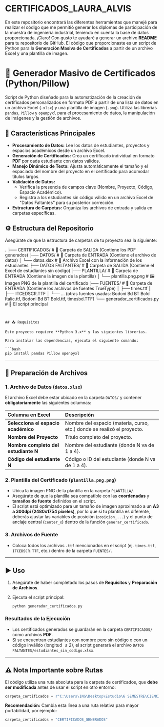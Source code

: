# CERTIFICADOS_LAURA_ALVIS
En este repositorio encontrará las diferentes herramientas que manejé para realizar el código que me permitió generar los diplomas de participación de la muestra de ingeniería industrial, teniendo en cuenta la base de datos proporcionada.
¡Claro\! Con gusto te ayudaré a generar un archivo **README** para tu repositorio de GitHub. El código que proporcionaste es un script de Python para la **Generación Masiva de Certificados** a partir de un archivo Excel y una plantilla de imagen.


# 📜 Generador Masivo de Certificados (Python/Pillow)

Script de Python diseñado para la automatización de la creación de certificados personalizados en formato PDF a partir de una lista de datos en un archivo Excel (`.xlsx`) y una plantilla de imagen (`.png`). Utiliza las librerías `pandas`, `Pillow` y `openpyxl` para el procesamiento de datos, la manipulación de imágenes y la gestión de archivos.

## 🚀 Características Principales

  * **Procesamiento de Datos:** Lee los datos de estudiantes, proyectos y espacios académicos desde un archivo Excel.
  * **Generación de Certificados:** Crea un certificado individual en formato **PDF** por cada estudiante con datos válidos.
  * **Manejo Dinámico de Texto:** Ajusta automáticamente el tamaño y el espaciado del nombre del proyecto en el certificado para acomodar títulos largos.
  * **Validación de Datos:**
      * Verifica la presencia de campos clave (Nombre, Proyecto, Código, Espacio Académico).
      * Registra a los estudiantes sin código válido en un archivo Excel de "Datos Faltantes" para su posterior corrección.
  * **Estructura de Carpetas:** Organiza los archivos de entrada y salida en carpetas específicas.


## ⚙️ Estructura del Repositorio

Asegúrate de que la estructura de carpetas de tu proyecto sea la siguiente:

.
├── CERTIFICADOS/              # 📁 Carpeta de SALIDA (Contiene los PDF generados)
├── DATOS/                     # 📁 Carpeta de ENTRADA (Contiene el archivo de datos)
│   └── datos.xlsx             # 📄 Archivo Excel con la información de los estudiantes
├── DATOS FALTANTES/           # 📁 Carpeta de SALIDA (Contiene el Excel de estudiantes sin código)
├── PLANTILLA/                 # 📁 Carpeta de ENTRADA (Contiene la imagen de la plantilla)
│   └── plantilla.png.png      # 🖼️ Imagen PNG de la plantilla del certificado
├── FUENTES/                   # 📁 Carpeta de ENTRADA (Contiene los archivos de fuentes TrueType)
│   ├── times.ttf
│   ├── ITCEDSCR.TTF
│   └── ... (otras fuentes usadas: Bodoni Bd BT Bold Italic.ttf, Bodoni Bd BT Bold.ttf, timesbd.TTF)
└── generador_certificados.py  # 🐍 El script principal
```


## 📥 Requisitos

Este proyecto requiere **Python 3.x** y las siguientes librerías.

Para instalar las dependencias, ejecuta el siguiente comando:

```bash
pip install pandas Pillow openpyxl
```

-----

## 📝 Preparación de Archivos

### 1\. Archivo de Datos (`datos.xlsx`)

El archivo Excel debe estar ubicado en la carpeta `DATOS/` y contener **obligatoriamente** las siguientes columnas:

| Columna en Excel | Descripción |
| :--- | :--- |
| **Selecciona el espacio académico** | Nombre del espacio (materia, curso, etc.) donde se realizó el proyecto. |
| **Nombre del Proyecto** | Título completo del proyecto. |
| **Nombre completo del estudiante N** | Nombre del estudiante (donde N va de 1 a 4). |
| **Código del estudiante N** | Código o ID del estudiante (donde N va de 1 a 4). |

### 2\. Plantilla del Certificado (`plantilla.png.png`)

  * Ubica la imagen PNG de la plantilla en la carpeta `PLANTILLA/`.
  * Asegúrate de que la plantilla sea compatible con las **coordenadas** y **tamaños de fuente** definidos en el script.
  * El script está optimizado para un tamaño de imagen aproximado a un **A3 a 300dpi (2480x1754 píxeles)**, por lo que si tu plantilla es diferente, deberás ajustar las variables de posición (`posicion_...`) y el punto de anclaje central (`center_x`) dentro de la función `generar_certificado`.

### 3\. Archivos de Fuente

  * Coloca todos los archivos `.ttf` mencionados en el script (ej. `times.ttf`, `ITCEDSCR.TTF`, etc.) dentro de la carpeta `FUENTES/`.

-----

## ▶️ Uso

1.  Asegúrate de haber completado los pasos de **Requisitos** y **Preparación de Archivos**.

2.  Ejecuta el script principal:

    ```bash
    python generador_certificados.py
    ```

### Resultados de la Ejecución

  * Los certificados generados se guardarán en la carpeta `CERTIFICADOS/` como archivos **PDF**.
  * Si se encuentran estudiantes con nombre pero sin código o con un código inválido (longitud $\le 2$), el script generará el archivo `DATOS FALTANTES/estudiantes_sin_codigo.xlsx`.

-----

## ⚠️ Nota Importante sobre Rutas

El código utiliza una ruta absoluta para la carpeta de certificados, que **debe ser modificada** antes de usar el script en otro entorno:

```python
carpeta_certificados = r"C:\Users\ING\Desktop\Estudio\6 SEMESTRE\CIENCIA DE DATOS\3ER CORTE\CERTIFICADOS" # ¡CAMBIAR ESTA RUTA!
```

**Recomendación:** Cambia esta línea a una ruta relativa para mayor portabilidad, por ejemplo:

```python
carpeta_certificados = "CERTIFICADOS_GENERADOS"
```
